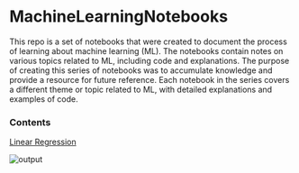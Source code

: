 # MachineLearningNotebooks
This repo is a set of notebooks that were created to document the process of learning about machine learning (ML). The notebooks contain notes on various topics related to ML, including code and explanations. The purpose of creating this series of notebooks was to accumulate knowledge and provide a resource for future reference. Each notebook in the series covers a different theme or topic related to ML, with detailed explanations and examples of code.

### Сontents
[Linear Regression](https://github.com/buryakig/MachineLearningNotebooks/tree/main/LinearRegression)

![output](https://user-images.githubusercontent.com/73420624/224840832-34fa6da6-1b89-4075-adab-41e886fa3dd9.png)
